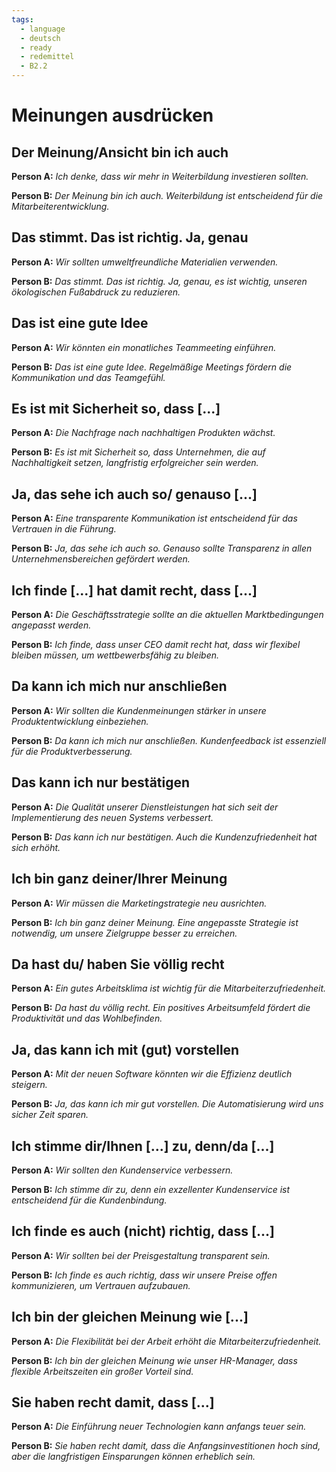 ```yaml
---
tags:
  - language
  - deutsch
  - ready
  - redemittel
  - B2.2
---
```


# Meinungen ausdrücken

## Der Meinung/Ansicht bin ich auch

**Person A:** _Ich denke, dass wir mehr in Weiterbildung investieren sollten._

**Person B:** _Der Meinung bin ich auch. Weiterbildung ist entscheidend für die Mitarbeiterentwicklung._

## Das stimmt. Das ist richtig. Ja, genau

**Person A:** _Wir sollten umweltfreundliche Materialien verwenden._

**Person B:** _Das stimmt. Das ist richtig. Ja, genau, es ist wichtig, unseren ökologischen Fußabdruck zu reduzieren._

## Das ist eine gute Idee

**Person A:** _Wir könnten ein monatliches Teammeeting einführen._

**Person B:** _Das ist eine gute Idee. Regelmäßige Meetings fördern die Kommunikation und das Teamgefühl._

## Es ist mit Sicherheit so, dass [...]

**Person A:** _Die Nachfrage nach nachhaltigen Produkten wächst._

**Person B:** _Es ist mit Sicherheit so, dass Unternehmen, die auf Nachhaltigkeit setzen, langfristig erfolgreicher sein werden._

## Ja, das sehe ich auch so/ genauso [...]

**Person A:** _Eine transparente Kommunikation ist entscheidend für das Vertrauen in die Führung._

**Person B:** _Ja, das sehe ich auch so. Genauso sollte Transparenz in allen Unternehmensbereichen gefördert werden._

## Ich finde [...] hat damit recht, dass [...]

**Person A:** _Die Geschäftsstrategie sollte an die aktuellen Marktbedingungen angepasst werden._

**Person B:** _Ich finde, dass unser CEO damit recht hat, dass wir flexibel bleiben müssen, um wettbewerbsfähig zu bleiben._

## Da kann ich mich nur anschließen

**Person A:** _Wir sollten die Kundenmeinungen stärker in unsere Produktentwicklung einbeziehen._

**Person B:** _Da kann ich mich nur anschließen. Kundenfeedback ist essenziell für die Produktverbesserung._

## Das kann ich nur bestätigen

**Person A:** _Die Qualität unserer Dienstleistungen hat sich seit der Implementierung des neuen Systems verbessert._

**Person B:** _Das kann ich nur bestätigen. Auch die Kundenzufriedenheit hat sich erhöht._

## Ich bin ganz deiner/Ihrer Meinung

**Person A:** _Wir müssen die Marketingstrategie neu ausrichten._

**Person B:** _Ich bin ganz deiner Meinung. Eine angepasste Strategie ist notwendig, um unsere Zielgruppe besser zu erreichen._

## Da hast du/ haben Sie völlig recht

**Person A:** _Ein gutes Arbeitsklima ist wichtig für die Mitarbeiterzufriedenheit._

**Person B:** _Da hast du völlig recht. Ein positives Arbeitsumfeld fördert die Produktivität und das Wohlbefinden._

## Ja, das kann ich mit (gut) vorstellen

**Person A:** _Mit der neuen Software könnten wir die Effizienz deutlich steigern._

**Person B:** _Ja, das kann ich mir gut vorstellen. Die Automatisierung wird uns sicher Zeit sparen._

## Ich stimme dir/Ihnen [...] zu, denn/da [...]

**Person A:** _Wir sollten den Kundenservice verbessern._

**Person B:** _Ich stimme dir zu, denn ein exzellenter Kundenservice ist entscheidend für die Kundenbindung._

## Ich finde es auch (nicht) richtig, dass [...]

**Person A:** _Wir sollten bei der Preisgestaltung transparent sein._

**Person B:** _Ich finde es auch richtig, dass wir unsere Preise offen kommunizieren, um Vertrauen aufzubauen._

## Ich bin der gleichen Meinung wie [...]

**Person A:** _Die Flexibilität bei der Arbeit erhöht die Mitarbeiterzufriedenheit._

**Person B:** _Ich bin der gleichen Meinung wie unser HR-Manager, dass flexible Arbeitszeiten ein großer Vorteil sind._

## Sie haben recht damit, dass [...]

**Person A:** _Die Einführung neuer Technologien kann anfangs teuer sein._

**Person B:** _Sie haben recht damit, dass die Anfangsinvestitionen hoch sind, aber die langfristigen Einsparungen können erheblich sein._
